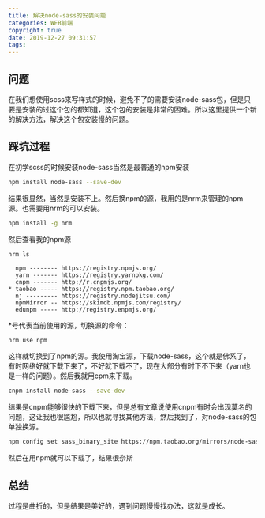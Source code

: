 ```yaml
---
title: 解决node-sass的安装问题
categories: WEB前端
copyright: true
date: 2019-12-27 09:31:57
tags:
---
```

## 问题
在我们想使用scss来写样式的时候，避免不了的需要安装node-sass包，但是只要是安装的过这个包的都知道，这个包的安装是非常的困难。所以这里提供一个新的解决方法，解决这个包安装慢的问题。
<!--more-->
## 踩坑过程
在初学scss的时候安装node-sass当然是最普通的npm安装
```bash
npm install node-sass --save-dev
```
结果很显然，当然是安装不上。然后换npm的源，我用的是nrm来管理的npm源。也需要用nrm的可以安装。

```bash
npm install -g nrm
```
然后查看我的npm源
```
nrm ls

  npm -------- https://registry.npmjs.org/
  yarn ------- https://registry.yarnpkg.com/
  cnpm ------- http://r.cnpmjs.org/
* taobao ----- https://registry.npm.taobao.org/
  nj --------- https://registry.nodejitsu.com/
  npmMirror -- https://skimdb.npmjs.com/registry/
  edunpm ----- http://registry.enpmjs.org/
```
*号代表当前使用的源，切换源的命令：
```bash
nrm use npm
```
这样就切换到了npm的源。我使用淘宝源，下载node-sass，这个就是佛系了，有时网络好就下载下来了，不好就下载不了，现在大部分有时下不下来（yarn也是一样的问题）。然后我就用cpm来下载。
```bash
cnpm install node-sass --save-dev
```
结果是cnpm能够很快的下载下来，但是总有文章说使用cnpm有时会出现莫名的问题，这让我也很尴尬，所以也就寻找其他方法，然后找到了，对node-sass的包单独换源。

```bash
npm config set sass_binary_site https://npm.taobao.org/mirrors/node-sass/
```
然后在用npm就可以下载了，结果很奈斯

## 总结
过程是曲折的，但是结果是美好的，遇到问题慢慢找办法，这就是成长。

